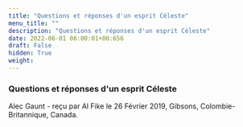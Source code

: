 ```yaml
---
title: "Questions et réponses d'un esprit Céleste"
menu_title: ""
description: "Questions et réponses d'un esprit Céleste"
date: 2022-06-01 06:00:01+00:656
draft: False
hidden: True
weight:
---
```

### Questions et réponses d'un esprit Céleste

Alec Gaunt - reçu par Al Fike le 26 Février 2019, Gibsons, Colombie-Britannique, Canada.



